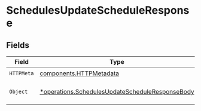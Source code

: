 # SchedulesUpdateScheduleResponse


## Fields

| Field                                                                                                             | Type                                                                                                              | Required                                                                                                          | Description                                                                                                       |
| ----------------------------------------------------------------------------------------------------------------- | ----------------------------------------------------------------------------------------------------------------- | ----------------------------------------------------------------------------------------------------------------- | ----------------------------------------------------------------------------------------------------------------- |
| `HTTPMeta`                                                                                                        | [components.HTTPMetadata](../../models/components/httpmetadata.md)                                                | :heavy_check_mark:                                                                                                | N/A                                                                                                               |
| `Object`                                                                                                          | [*operations.SchedulesUpdateScheduleResponseBody](../../models/operations/schedulesupdatescheduleresponsebody.md) | :heavy_minus_sign:                                                                                                | The request has succeeded.                                                                                        |